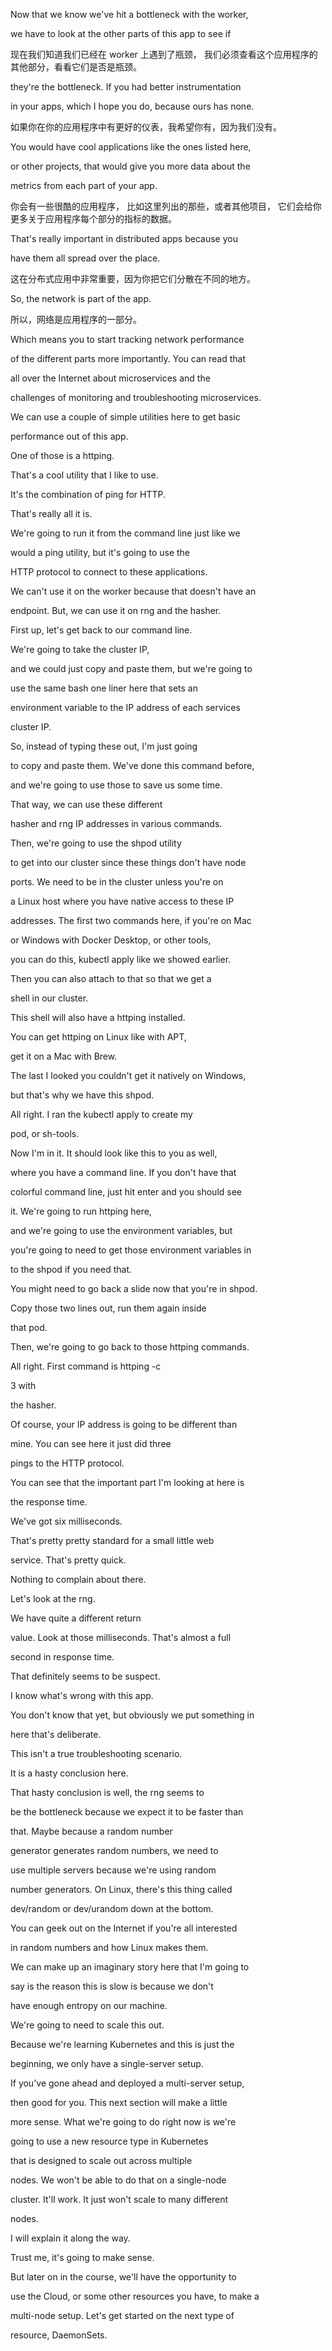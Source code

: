 Now that we know we've hit a bottleneck with the worker,

we have to look at the other parts of this app to see if

现在我们知道我们已经在 worker 上遇到了瓶颈，
我们必须查看这个应用程序的其他部分，看看它们是否是瓶颈。

they're the bottleneck. If you had better instrumentation

in your apps, which I hope you do, because ours has none.

如果你在你的应用程序中有更好的仪表，我希望你有，因为我们没有。

You would have cool applications like the ones listed here,

or other projects, that would give you more data about the

metrics from each part of your app.

你会有一些很酷的应用程序，
比如这里列出的那些，或者其他项目，
它们会给你更多关于应用程序每个部分的指标的数据。

That's really important in distributed apps because you

have them all spread over the place.

这在分布式应用中非常重要，因为你把它们分散在不同的地方。

So, the network is part of the app.

所以，网络是应用程序的一部分。

Which means you to start tracking network performance

of the different parts more importantly. You can read that

all over the Internet about microservices and the

challenges of monitoring and troubleshooting microservices.

We can use a couple of simple utilities here to get basic

performance out of this app.

One of those is a httping.

That's a cool utility that I like to use.

It's the combination of ping for HTTP.

That's really all it is.

We're going to run it from the command line just like we

would a ping utility, but it's going to use the

HTTP protocol to connect to these applications.

We can't use it on the worker because that doesn't have an

endpoint. But, we can use it on rng and the hasher.

First up, let's get back to our command line.

We're going to take the cluster IP,

and we could just copy and paste them, but we're going to

use the same bash one liner here that sets an

environment variable to the IP address of each services

cluster IP.

So, instead of typing these out, I'm just going

to copy and paste them. We've done this command before,

and we're going to use those to save us some time.

That way, we can use these different

hasher and rng IP addresses in various commands.

Then, we're going to use the shpod utility

to get into our cluster since these things don't have node

ports. We need to be in the cluster unless you're on

a Linux host where you have native access to these IP

addresses. The first two commands here, if you're on Mac

or Windows with Docker Desktop, or other tools,

you can do this, kubectl apply like we showed earlier.

Then you can also attach to that so that we get a

shell in our cluster.

This shell will also have a httping installed.

You can get httping on Linux like with APT,

get it on a Mac with Brew.

The last I looked you couldn't get it natively on Windows,

but that's why we have this shpod.

All right. I ran the kubectl apply to create my

pod, or sh-tools.

Now I'm in it. It should look like this to you as well,

where you have a command line. If you don't have that

colorful command line, just hit enter and you should see

it. We're going to run httping here,

and we're going to use the environment variables, but

you're going to need to get those environment variables in

to the shpod if you need that.

You might need to go back a slide now that you're in shpod.

Copy those two lines out, run them again inside

that pod.

Then, we're going to go back to those httping commands.

All right. First command is httping -c

3 with

the hasher.

Of course, your IP address is going to be different than

mine. You can see here it just did three

pings to the HTTP protocol.

You can see that the important part I'm looking at here is

the response time.

We've got six milliseconds.

That's pretty pretty standard for a small little web

service. That's pretty quick.

Nothing to complain about there.

Let's look at the rng.

We have quite a different return

value. Look at those milliseconds. That's almost a full

second in response time.

That definitely seems to be suspect.

I know what's wrong with this app.

You don't know that yet, but obviously we put something in

here that's deliberate.

This isn't a true troubleshooting scenario.

It is a hasty conclusion here.

That hasty conclusion is well, the rng seems to

be the bottleneck because we expect it to be faster than

that. Maybe because a random number

generator generates random numbers, we need to

use multiple servers because we're using random

number generators. On Linux, there's this thing called

dev/random or dev/urandom down at the bottom.

You can geek out on the Internet if you're all interested

in random numbers and how Linux makes them.

We can make up an imaginary story here that I'm going to

say is the reason this is slow is because we don't

have enough entropy on our machine.

We're going to need to scale this out.

Because we're learning Kubernetes and this is just the

beginning, we only have a single-server setup.

If you've gone ahead and deployed a multi-server setup,

then good for you. This next section will make a little

more sense. What we're going to do right now is we're

going to use a new resource type in Kubernetes

that is designed to scale out across multiple

nodes. We won't be able to do that on a single-node

cluster. It'll work. It just won't scale to many different

nodes.

I will explain it along the way.

Trust me, it's going to make sense.

But later on in the course, we'll have the opportunity to

use the Cloud, or some other resources you have, to make a

multi-node setup. Let's get started on the next type of

resource, DaemonSets.